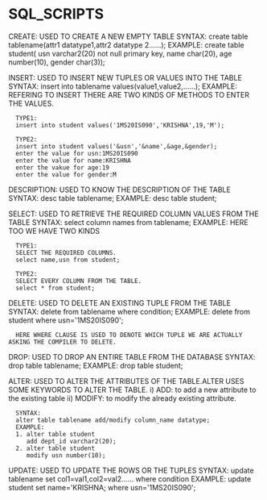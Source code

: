 # SQL_SCRIPTS
CREATE:
      USED TO CREATE A NEW EMPTY TABLE
      SYNTAX:
      create table tablename(attr1 datatype1,attr2 datatype 2......);
      EXAMPLE:
      create table student(
      usn varchar2(20) not null primary key,
      name char(20),
      age number(10),
      gender char(3));

INSERT:
      USED TO INSERT NEW TUPLES OR VALUES INTO THE TABLE
      SYNTAX:
      insert into tablename values(value1,value2,......);
      EXAMPLE:
      REFERING TO INSERT THERE ARE TWO KINDS OF METHODS TO ENTER THE VALUES.

      TYPE1:
      insert into student values('1MS20IS090','KRISHNA',19,'M');

      TYPE2:
      insert into student values('&usn','&name',&age,&gender);
      enter the value for usn:1MS20IS090
      enter the value for name:KRISHNA
      enter the vakue for age:19
      enter the value for gender:M

DESCRIPTION:
      USED TO KNOW THE DESCRIPTION OF THE TABLE
      SYNTAX:
      desc table tablename;
      EXAMPLE:
      desc table student;

SELECT:
      USED TO RETRIEVE THE REQUIRED COLUMN VALUES FROM THE TABLE
      SYNTAX:
      select column names from tablename;
      EXAMPLE:
      HERE TOO WE HAVE TWO KINDS

      TYPE1:
      SELECT THE REQUIRED COLUMNS.
      select name,usn from student;

      TYPE2:
      SELECT EVERY COLUMN FROM THE TABLE.
      select * from student;

DELETE:
      USED TO DELETE AN EXISTING TUPLE FROM THE TABLE
      SYNTAX:
      delete from tablename where condition;
      EXAMPLE:
      delete from student 
      where usn='1MS20IS090';
      
      HERE WHERE CLAUSE IS USED TO DENOTE WHICH TUPLE WE ARE ACTUALLY ASKING THE COMPILER TO DELETE.
      
DROP:
      USED TO DROP AN ENTIRE TABLE FROM THE DATABASE
      SYNTAX:
      drop table tablename;
      EXAMPLE:
      drop table student;
      
ALTER:
      USED TO ALTER THE ATTRIBUTES OF THE TABLE.ALTER USES SOME KEYWORDS TO ALTER THE TABLE.
      i) ADD: to add a new attribute to the existing table
      ii) MODIFY: to modify the already existing attribute.
      
      SYNTAX:
      alter table tablename add/modify column_name datatype;
      EXAMPLE:
      1. alter table student
         add dept_id varchar2(20);
      2. alter table student
         modify usn number(10);

UPDATE:
      USED TO UPDATE THE ROWS OR THE TUPLES
      SYNTAX:
      update tablename
      set col1=val1,col2=val2......
      where condition
      EXAMPLE:
      update student
      set name='KRISHNA;
      where usn='1MS20IS090';

      
      
